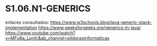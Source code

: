 # S1.06.N1-GENERICS



enlaces consultados:
https://www.w3schools.blog/java-generic-stack-implementation
https://www.geeksforgeeks.org/generics-in-java/
https://www.youtube.com/watch?v=MFu8a_LpnIc&ab_channel=pildorasinformaticas
